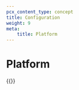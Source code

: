 ```yaml
---
pcx_content_type: concept
title: Configuration
weight: 9
meta:
    title: Platform
---
```


# Platform

{{<directory-listing>}}
